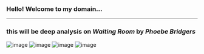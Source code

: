 ### Hello! Welcome to my domain...
---
### this will be deep analysis on *Waiting Room* by *Phoebe Bridgers*

![image](https://user-images.githubusercontent.com/118235613/202337619-8bce2cdd-cdb5-4c2e-92ef-13fed23fab70.png)
![image](https://user-images.githubusercontent.com/118235613/202338579-1d3afc82-0107-4e24-b374-bc3ad43b0ac3.png)
![image](https://user-images.githubusercontent.com/118235613/202338773-0f2b862d-cf1c-4b8a-8571-bb4ce189c20c.png)
![image](https://user-images.githubusercontent.com/118235613/202339087-69eef524-b0ca-4c28-8d38-9a2c19977032.png)
